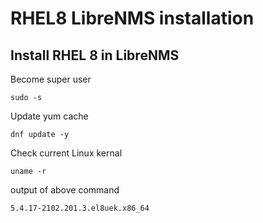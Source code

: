# RHEL8 LibreNMS installation

## Install RHEL 8 in LibreNMS

Become super user

```
sudo -s
```

Update yum cache

```
dnf update -y
```

Check current Linux kernal

```
uname -r
```

output of above command

```
5.4.17-2102.201.3.el8uek.x86_64
```
